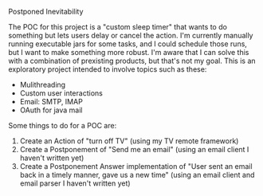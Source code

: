 Postponed Inevitability

The POC for this project is a "custom sleep timer" that wants to do something but lets users delay or cancel the action.
I'm currently manually running executable jars for some tasks, and I could schedule those runs, but I want to make something more robust.
I'm aware that I can solve this with a combination of prexisting products, but that's not my goal.
This is an exploratory project intended to involve topics such as these:
* Mulithreading
* Custom user interactions
* Email: SMTP, IMAP
* OAuth for java mail

Some things to do for a POC are:
1. Create an Action of "turn off TV" (using my TV remote framework)
2. Create a Postponement of "Send me an email" (using an email client I haven't written yet)
3. Create a Postponement Answer implementation of "User sent an email back in a timely manner, gave us a new time" (using an email client and email parser I haven't written yet)

